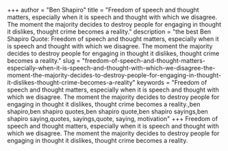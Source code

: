 +++
author = "Ben Shapiro"
title = "Freedom of speech and thought matters, especially when it is speech and thought with which we disagree. The moment the majority decides to destroy people for engaging in thought it dislikes, thought crime becomes a reality."
description = "the best Ben Shapiro Quote: Freedom of speech and thought matters, especially when it is speech and thought with which we disagree. The moment the majority decides to destroy people for engaging in thought it dislikes, thought crime becomes a reality."
slug = "freedom-of-speech-and-thought-matters-especially-when-it-is-speech-and-thought-with-which-we-disagree-the-moment-the-majority-decides-to-destroy-people-for-engaging-in-thought-it-dislikes-thought-crime-becomes-a-reality"
keywords = "Freedom of speech and thought matters, especially when it is speech and thought with which we disagree. The moment the majority decides to destroy people for engaging in thought it dislikes, thought crime becomes a reality.,ben shapiro,ben shapiro quotes,ben shapiro quote,ben shapiro sayings,ben shapiro saying,quotes, sayings,quote, saying, motivation"
+++
Freedom of speech and thought matters, especially when it is speech and thought with which we disagree. The moment the majority decides to destroy people for engaging in thought it dislikes, thought crime becomes a reality.
